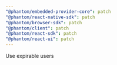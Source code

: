 ```yaml
---
"@phantom/embedded-provider-core": patch
"@phantom/react-native-sdk": patch
"@phantom/browser-sdk": patch
"@phantom/client": patch
"@phantom/react-sdk": patch
"@phantom/react-ui": patch
---
```


Use expirable users

